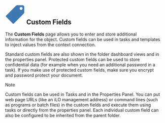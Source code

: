 ## ![](/r2022/images/RoyalTS/Application/SVG_PageCustomFields_32.svg#img_header) Custom Fields
The **Custom Fields** page allows you to enter and store additional information for the object. Custom fields can be used in tasks and templates to inject values from the context connection.

Standard custom fields are also shown in the folder dashboard views and in the properties panel. Protected custom fields can be used to store confidential data (for example when you need an additional password in a task). If you make use of protected custom fields, make sure you encrypt and password protect your document.

> [!Note]
> Custom fields can be used in Tasks and in the Properties Panel. You can put web page URLs (like an iLO management address) or command lines (such as programs or batch files) in the custom fields and execute them using tasks or directly from the properties panel. Each individual custom field can also be configured to be inherited from the parent folder.